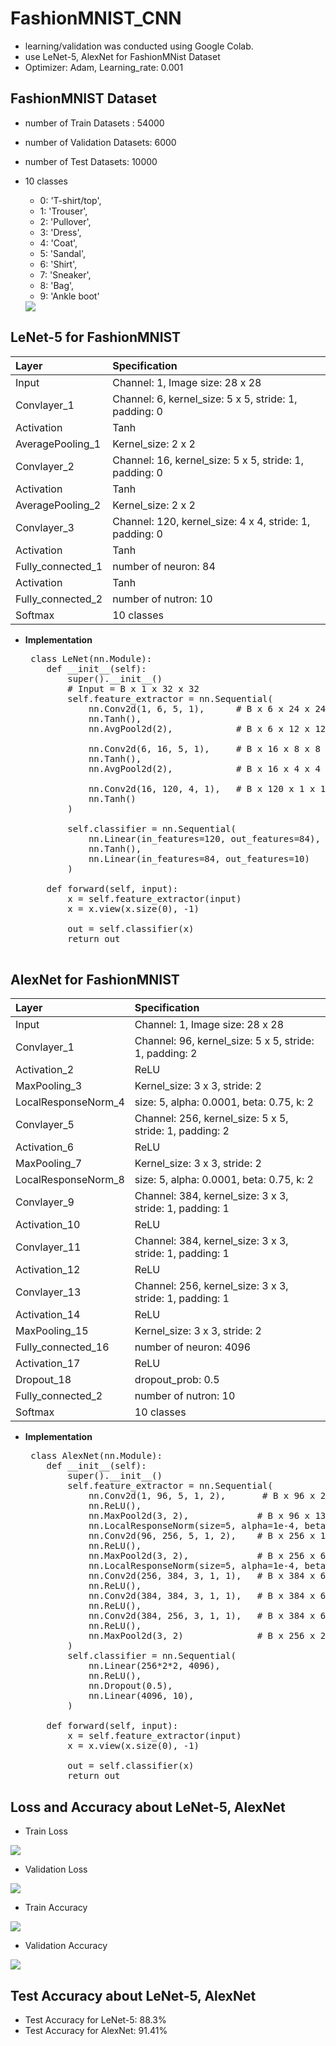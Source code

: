 # FashionMNIST_CNN
  - learning/validation was conducted using Google Colab.
  - use LeNet-5, AlexNet for FashionMNist Dataset
  - Optimizer: Adam, Learning_rate: 0.001
 
## FashionMNIST Dataset
  - number of Train Datasets : 54000
  - number of Validation Datasets: 6000
  - number of Test Datasets: 10000
  
  - 10 classes
    - 0: 'T-shirt/top',
    - 1: 'Trouser',
    - 2: 'Pullover',
    - 3: 'Dress',
    - 4: 'Coat',
    - 5: 'Sandal',
    - 6: 'Shirt',
    - 7: 'Sneaker',
    - 8: 'Bag',
    - 9: 'Ankle boot' 
     <img src='https://github.com/chang-heekim/FashionMNIST_CNN/blob/main/images/image.png'/>

## LeNet-5 for FashionMNIST
 | Layer                 | Specification                                                     | 
 | :---------------------| :-----------------------------------------------------------------|
 | Input                 | Channel: 1, Image size: 28 x 28                                   |
 | Convlayer_1           | Channel: 6, kernel_size: 5 x 5, stride: 1, padding: 0             |
 | Activation            | Tanh                                                              |
 | AveragePooling_1      | Kernel_size: 2 x 2                                                |
 | Convlayer_2           | Channel: 16, kernel_size: 5 x 5, stride: 1, padding: 0            |
 | Activation            | Tanh                                                              |
 | AveragePooling_2      | Kernel_size: 2 x 2                                                |
 | Convlayer_3           | Channel: 120, kernel_size: 4 x 4, stride: 1, padding: 0           |
 | Activation            | Tanh                                                              |
 | Fully_connected_1     | number of neuron: 84                                              |
 | Activation            | Tanh                                                              |
 | Fully_connected_2     | number of nutron: 10                                              |
 | Softmax               | 10 classes                                                        |
 
  - <b>Implementation</b>
     <pre>
     class LeNet(nn.Module):
        def __init__(self):
            super().__init__()
            # Input = B x 1 x 32 x 32
            self.feature_extractor = nn.Sequential(
                nn.Conv2d(1, 6, 5, 1),      # B x 6 x 24 x 24   
                nn.Tanh(),
                nn.AvgPool2d(2),            # B x 6 x 12 x 12   

                nn.Conv2d(6, 16, 5, 1),     # B x 16 x 8 x 8   
                nn.Tanh(),
                nn.AvgPool2d(2),            # B x 16 x 4 x 4     

                nn.Conv2d(16, 120, 4, 1),   # B x 120 x 1 x 1 
                nn.Tanh()
            )

            self.classifier = nn.Sequential(
                nn.Linear(in_features=120, out_features=84),
                nn.Tanh(),
                nn.Linear(in_features=84, out_features=10)
            )

        def forward(self, input):
            x = self.feature_extractor(input)
            x = x.view(x.size(0), -1)

            out = self.classifier(x)
            return out

    </pre>


## AlexNet for FashionMNIST
 | Layer                 | Specification                                                     | 
 | :---------------------| :-----------------------------------------------------------------|
 | Input                 | Channel: 1, Image size: 28 x 28                                   |
 | Convlayer_1           | Channel: 96, kernel_size: 5 x 5, stride: 1, padding: 2            |
 | Activation_2          | ReLU                                                              |
 | MaxPooling_3          | Kernel_size: 3 x 3, stride: 2                                     |
 | LocalResponseNorm_4   | size: 5, alpha: 0.0001, beta: 0.75, k: 2                          |
 | Convlayer_5           | Channel: 256, kernel_size: 5 x 5, stride: 1, padding: 2           |
 | Activation_6          | ReLU                                                              |
 | MaxPooling_7          | Kernel_size: 3 x 3, stride: 2                                     |
 | LocalResponseNorm_8   | size: 5, alpha: 0.0001, beta: 0.75, k: 2                          |
 | Convlayer_9           | Channel: 384, kernel_size: 3 x 3, stride: 1, padding: 1           |
 | Activation_10         | ReLU                                                              |
 | Convlayer_11          | Channel: 384, kernel_size: 3 x 3, stride: 1, padding: 1           |
 | Activation_12         | ReLU                                                              |
 | Convlayer_13          | Channel: 256, kernel_size: 3 x 3, stride: 1, padding: 1           |
 | Activation_14         | ReLU                                                              |
 | MaxPooling_15         | Kernel_size: 3 x 3, stride: 2                                     |
 | Fully_connected_16    | number of neuron: 4096                                            |
 | Activation_17         | ReLU                                                              |
 | Dropout_18            | dropout_prob: 0.5                                                 |
 | Fully_connected_2     | number of nutron: 10                                              |
 | Softmax               | 10 classes                                                        |
  
  - <b>Implementation</b>
     <pre>
     class AlexNet(nn.Module):
        def __init__(self):
            super().__init__()
            self.feature_extractor = nn.Sequential(
                nn.Conv2d(1, 96, 5, 1, 2),       # B x 96 x 28 x 28  
                nn.ReLU(),
                nn.MaxPool2d(3, 2),             # B x 96 x 13 x 13
                nn.LocalResponseNorm(size=5, alpha=1e-4, beta=0.75, k=2),
                nn.Conv2d(96, 256, 5, 1, 2),    # B x 256 x 13 x 13
                nn.ReLU(),
                nn.MaxPool2d(3, 2),             # B x 256 x 6 x 6
                nn.LocalResponseNorm(size=5, alpha=1e-4, beta=0.75, k=2),
                nn.Conv2d(256, 384, 3, 1, 1),   # B x 384 x 6 x 6
                nn.ReLU(),
                nn.Conv2d(384, 384, 3, 1, 1),   # B x 384 x 6 x 6
                nn.ReLU(),
                nn.Conv2d(384, 256, 3, 1, 1),   # B x 384 x 6 x 6
                nn.ReLU(),
                nn.MaxPool2d(3, 2)              # B x 256 x 2 x 2
            )
            self.classifier = nn.Sequential(
                nn.Linear(256*2*2, 4096),
                nn.ReLU(),
                nn.Dropout(0.5),
                nn.Linear(4096, 10),
            )

        def forward(self, input):
            x = self.feature_extractor(input)
            x = x.view(x.size(0), -1)

            out = self.classifier(x)
            return out
    </pre>
    
 ## Loss and Accuracy about LeNet-5, AlexNet
   - Train Loss
   <img src='https://github.com/chang-heekim/FashionMNIST_CNN/blob/main/images/Loss_Train.png'/>
 
 
   - Validation Loss
   <img src='https://github.com/chang-heekim/FashionMNIST_CNN/blob/main/images/Loss_Val.png'/>
    
    
   - Train Accuracy
   <img src='https://github.com/chang-heekim/FashionMNIST_CNN/blob/main/images/Accuracy_Train.png'/>
    
    
   - Validation Accuracy
   <img src='https://github.com/chang-heekim/FashionMNIST_CNN/blob/main/images/Accuracy_Val.png'/>
    
## Test Accuracy about LeNet-5, AlexNet
   - Test Accuracy for LeNet-5: 88.3%
   - Test Accuracy for AlexNet: 91.41%
